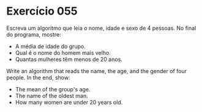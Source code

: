 # Exercício 055

Escreva um algoritmo que leia o nome, idade e sexo de 4 pessoas. No final do programa, mostre:
- A média de idade do grupo.
- Qual é o nome do homem mais velho.
- Quantas mulheres têm menos de 20 anos.

Write an algorithm that reads the name, the age, and the gender of four people. In the end, show:
- The mean of the group's age.
- The name of the oldest man.
- How many women are under 20 years old.
